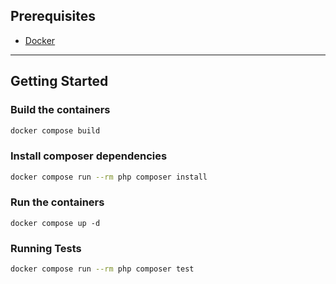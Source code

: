 ## Prerequisites

- [Docker](https://www.docker.com/)

---

## Getting Started

### Build the containers

```bash
docker compose build
```
### Install composer dependencies
```bash
docker compose run --rm php composer install
```

### Run the containers
```
docker compose up -d
```

### Running Tests

```bash
docker compose run --rm php composer test
```